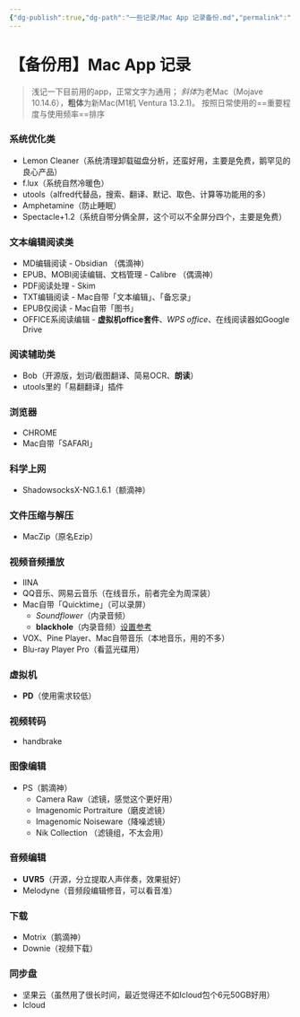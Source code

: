 ```yaml
---
{"dg-publish":true,"dg-path":"一些记录/Mac App 记录备份.md","permalink":"/一些记录/Mac App 记录备份/","tags":["学习/App"],"created":"2023-03-03T16:18:37.000+08:00","updated":"2023-05-12T23:10:10.000+08:00"}
---
```



# 【备份用】Mac App 记录

> 浅记一下目前用的app，正常文字为通用；
> *斜体*为老Mac（Mojave 10.14.6），**粗体**为新Mac(M1机 Ventura 13.2.1)。
> 按照日常使用的==重要程度与使用频率==排序


### 系统优化类
- Lemon Cleaner（系统清理卸载磁盘分析，还蛮好用，主要是免费，鹅罕见的良心产品）
- f.lux（系统自然冷暖色）
- utools（alfred代替品，搜索、翻译、默记、取色、计算等功能用的多）
- Amphetamine（防止睡眠）
- Spectacle+1.2（系统自带分俩全屏，这个可以不全屏分四个，主要是免费）

### 文本编辑阅读类
- MD编辑阅读 - Obsidian （偶滴神）
- EPUB、MOBI阅读编辑、文档管理 - Calibre （偶滴神）
- PDF阅读处理 - Skim 
- TXT编辑阅读 - Mac自带「文本编辑」、「备忘录」
- EPUB仅阅读 - Mac自带「图书」
- OFFICE系阅读编辑 - **虚拟机office套件**、*WPS office*、在线阅读器如Google Drive
### 阅读辅助类
- Bob（开源版，划词/截图翻译、简易OCR、**朗读**）
- utools里的「易翻翻译」插件

### 浏览器
- CHROME
- Mac自带「SAFARI」
### 科学上网
- ShadowsocksX-NG.1.6.1（额滴神）
### 文件压缩与解压
- MacZip（原名Ezip）
### 视频音频播放
- IINA
- QQ音乐、网易云音乐（在线音乐，前者完全为周深装）
- Mac自带「Quicktime」（可以录屏）
	- *Soundflower*（内录音频）
	- **blackhole**（内录音频）[设置参考](https://www.cnblogs.com/odoouse/p/16804122.html)
-  VOX、Pine Player、Mac自带音乐（本地音乐，用的不多）
- Blu-ray Player Pro（看蓝光碟用）
### 虚拟机
- **PD**（使用需求较低）

### 视频转码
- handbrake 
### 图像编辑
- PS（鹅滴神）
	- Camera Raw（滤镜，感觉这个更好用）
	- Imagenomic Portraiture（磨皮滤镜）
	- Imagenomic Noiseware（降噪滤镜）
	- Nik Collection （滤镜组，不太会用）
### 音频编辑
- **UVR5**（开源，分立提取人声伴奏，效果挺好）
- Melodyne（音频段编辑修音，可以看音准）
### 下载
- Motrix（鹅滴神）
- Downie（视频下载）
### 同步盘
- 坚果云（虽然用了很长时间，最近觉得还不如Icloud包个6元50GB好用）
- Icloud
